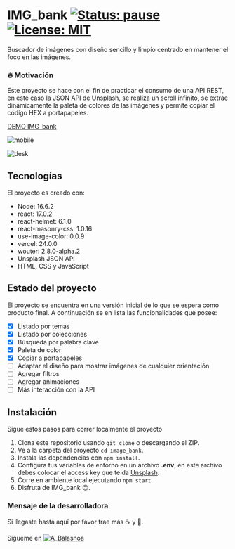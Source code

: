 # IMG_bank [![Status: pause](https://img.shields.io/badge/Status-pause-yellow)]() [![License: MIT](https://img.shields.io/badge/License-MIT-lightgrey.svg)](https://opensource.org/licenses/MIT)

Buscador de imágenes con diseño sencillo y limpio centrado en mantener el foco en las imágenes.

### :fire: Motivación

Este proyecto se hace con el fin de practicar el consumo de una API REST, en este caso la JSON API de Unsplash, se realiza un scroll infinito, se extrae dinámicamente la paleta de colores de las imágenes y permite copiar el código HEX a portapapeles.

[DEMO IMG_bank](https://image-bank-two.vercel.app/)

![mobile](https://github.com/pbalasnoa/image-bank/blob/main/assets/mobile.gif "Vista de celular")

![desk](https://github.com/pbalasnoa/image-bank/blob/main/assets/desk.gif "Vista de escritorio")

## Tecnologías

El proyecto es creado con:

- Node: 16.6.2
- react: 17.0.2
- react-helmet: 6.1.0
- react-masonry-css: 1.0.16
- use-image-color: 0.0.9
- vercel: 24.0.0
- wouter: 2.8.0-alpha.2
- Unsplash JSON API
- HTML, CSS y JavaScript

## Estado del proyecto

El proyecto se encuentra en una versión inicial de lo que se espera como producto final. A continuación se en lista las funcionalidades que posee:

- [x] Listado por temas
- [x] Listado por colecciones
- [x] Búsqueda por palabra clave
- [x] Paleta de color
- [x] Copiar a portapapeles
- [ ] Adaptar el diseño para mostrar imágenes de cualquier orientación
- [ ] Agregar filtros
- [ ] Agregar animaciones
- [ ] Más interacción con la API

## Instalación

Sigue estos pasos para correr localmente el proyecto

1. Clona este repositorio usando `git clone` o descargando el ZIP.
2. Ve a la carpeta del proyecto `cd image_bank`.
3. Instala las dependencias con `npm install`.
4. Configura tus variables de entorno en un archivo **.env**, en este archivo debes colocar el access key que te da [Unsplash](https://unsplash.com/documentation#creating-a-developer-account).
5. Corre en ambiente local ejecutando `npm start`.
6. Disfruta de IMG_bank :blush:.

### Mensaje de la desarrolladora

Si llegaste hasta aquí por favor trae más :coffee: y :cookie:.

Sígueme en [![A_Balasnoa](https://img.shields.io/twitter/url?url=https%3A%2F%2Ftwitter.com%2FA_Balasnoa)](https://twitter.com/A_Balasnoa)
